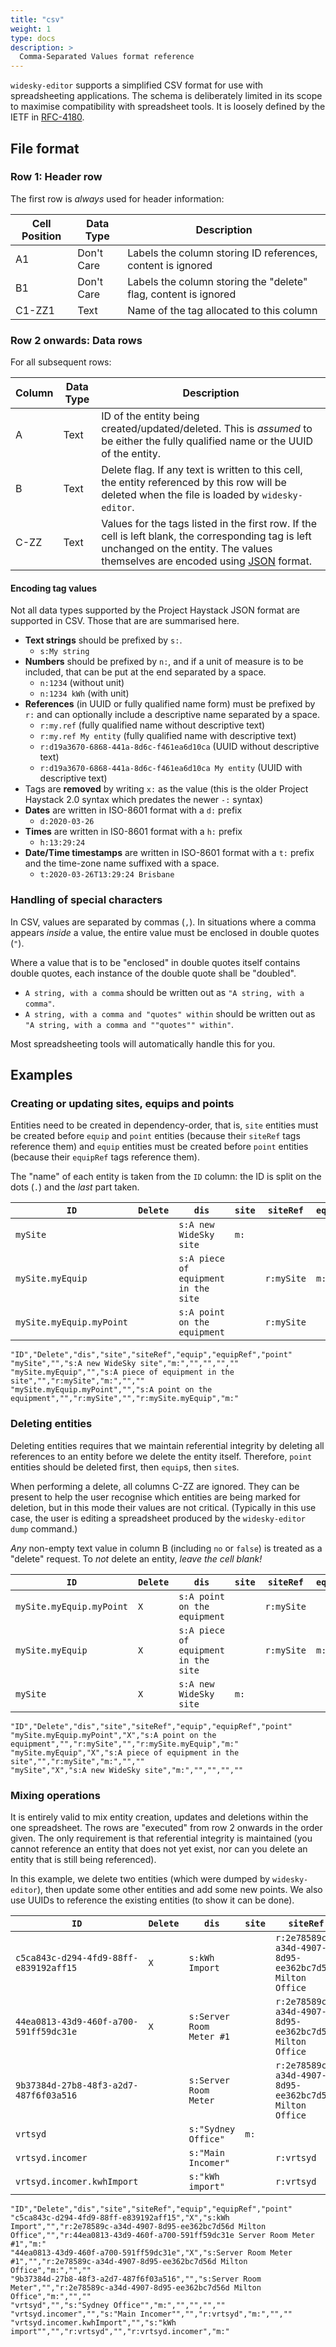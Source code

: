 ```yaml
---
title: "csv"
weight: 1
type: docs
description: >
  Comma-Separated Values format reference
---
```


`widesky-editor` supports a simplified CSV format for use with spreadsheeting applications.  The schema is deliberately limited in its scope to maximise compatibility with spreadsheet tools.  It is loosely defined by the IETF in [RFC-4180](https://tools.ietf.org/html/rfc4180.html#section-2).

## File format

### Row 1: Header row

The first row is *always* used for header information:

|Cell Position|Data Type|Description|
|-------------|---------|-----------|
|A1|Don't Care|Labels the column storing ID references, content is ignored|
|B1|Don't Care|Labels the column storing the "delete" flag, content is ignored|
|C1-ZZ1|Text|Name of the tag allocated to this column|

### Row 2 onwards: Data rows

For all subsequent rows:

|Column|Data Type|Description|
|------|---------|-----------|
|A|Text|ID of the entity being created/updated/deleted.  This is _assumed_ to be either the fully qualified name or the UUID of the entity.|
|B|Text|Delete flag.  If any text is written to this cell, the entity referenced by this row will be deleted when the file is loaded by `widesky-editor`.|
|C-ZZ|Text|Values for the tags listed in the first row.  If the cell is left blank, the corresponding tag is left unchanged on the entity.  The values themselves are encoded using [JSON](https://project-haystack.org/doc/Json) format.|

#### Encoding tag values

Not all data types supported by the Project Haystack JSON format are supported in CSV.  Those that are are summarised here.

* **Text strings** should be prefixed by `s:`.
  * `s:My string`
* **Numbers** should be prefixed by `n:`, and if a unit of measure is to be included, that can be put at the end separated by a space.
  * `n:1234` (without unit)
  * `n:1234 kWh` (with unit)
* **References** (in UUID or fully qualified name form) must be prefixed by `r:` and can optionally include a descriptive name separated by a space.
  * `r:my.ref` (fully qualified name without descriptive text)
  * `r:my.ref My entity` (fully qualified name with descriptive text)
  * `r:d19a3670-6868-441a-8d6c-f461ea6d10ca` (UUID without descriptive text)
  * `r:d19a3670-6868-441a-8d6c-f461ea6d10ca My entity` (UUID with descriptive text)
* Tags are **removed** by writing `x:` as the value (this is the older Project Haystack 2.0 syntax which predates the newer `-:` syntax)
* **Dates** are written in ISO-8601 format with a `d:` prefix
  * `d:2020-03-26`
* **Times** are written in IS0-8601 format with a `h:` prefix
  * `h:13:29:24`
* **Date/Time timestamps** are written in ISO-8601 format with a `t:` prefix and the time-zone name suffixed with a space.
  * `t:2020-03-26T13:29:24 Brisbane`

### Handling of special characters

In CSV, values are separated by commas (`,`).  In situations where a comma appears *inside* a value, the entire value must be enclosed in double quotes (`"`).

Where a value that is to be "enclosed" in double quotes itself contains double quotes, each instance of the double quote shall be "doubled".

* `A string, with a comma` should be written out as `"A string, with a comma"`.
* `A string, with a comma and "quotes" within` should be written out as `"A string, with a comma and ""quotes"" within"`.

Most spreadsheeting tools will automatically handle this for you.

## Examples

### Creating or updating sites, equips and points

Entities need to be created in dependency-order, that is, `site` entities must be created before `equip` and `point` entities (because their `siteRef` tags reference them) and `equip` entities must be created before `point` entities (because their `equipRef` tags reference them).

The "name" of each entity is taken from the `ID` column: the ID is split on the dots (`.`) and the _last_ part taken.

|`ID`|`Delete`|`dis`|`site`|`siteRef`|`equip`|`equipRef`|`point`|
|----|--------|-----|------|---------|-------|----------|-------|
|`mySite`||`s:A new WideSky site`|`m:`|||||
|`mySite.myEquip`||`s:A piece of equipment in the site`||`r:mySite`|`m:`|||
|`mySite.myEquip.myPoint`||`s:A point on the equipment`||`r:mySite`||`r:mySite.myEquip`|`m:`|

```
"ID","Delete","dis","site","siteRef","equip","equipRef","point"
"mySite","","s:A new WideSky site","m:","","","",""
"mySite.myEquip","","s:A piece of equipment in the site","","r:mySite","m:","",""
"mySite.myEquip.myPoint","","s:A point on the equipment","","r:mySite","","r:mySite.myEquip","m:"
```

### Deleting entities

Deleting entities requires that we maintain referential integrity by deleting all references to an entity before we delete the entity itself.  Therefore, `point` entities should be deleted first, then `equip`s, then `site`s.

When performing a delete, all columns C-ZZ are ignored.  They can be present to help the user recognise which entities are being marked for deletion, but in this mode their values are not critical.  (Typically in this use case, the user is editing a spreadsheet produced by the `widesky-editor dump` command.)

_Any_ non-empty text value in column B (including `no` or `false`) is treated as a "delete" request.  To _not_ delete an entity, _leave the cell blank!_

|`ID`|`Delete`|`dis`|`site`|`siteRef`|`equip`|`equipRef`|`point`|
|----|--------|-----|------|---------|-------|----------|-------|
|`mySite.myEquip.myPoint`|`X`|`s:A point on the equipment`||`r:mySite`||`r:mySite.myEquip`|`m:`|
|`mySite.myEquip`|`X`|`s:A piece of equipment in the site`||`r:mySite`|`m:`|||
|`mySite`|`X`|`s:A new WideSky site`|`m:`|||||

```
"ID","Delete","dis","site","siteRef","equip","equipRef","point"
"mySite.myEquip.myPoint","X","s:A point on the equipment","","r:mySite","","r:mySite.myEquip","m:"
"mySite.myEquip","X","s:A piece of equipment in the site","","r:mySite","m:","",""
"mySite","X","s:A new WideSky site","m:","","","",""
```

### Mixing operations

It is entirely valid to mix entity creation, updates and deletions within the one spreadsheet.  The rows are "executed" from row 2 onwards in the order given.  The only requirement is that referential integrity is maintained (you cannot reference an entity that does not yet exist, nor can you delete an entity that is still being referenced).

In this example, we delete two entities (which were dumped by `widesky-editor`), then update some other entities and add some new points.  We also use UUIDs to reference the existing entities (to show it can be done).

|`ID`|`Delete`|`dis`|`site`|`siteRef`|`equip`|`equipRef`|`point`|
|----|--------|-----|------|---------|-------|----------|-------|
|`c5ca843c-d294-4fd9-88ff-e839192aff15`|`X`|`s:kWh Import`||`r:2e78589c-a34d-4907-8d95-ee362bc7d56d Milton Office`||`r:44ea0813-43d9-460f-a700-591ff59dc31e Server Room Meter #1`|`m:`|
|`44ea0813-43d9-460f-a700-591ff59dc31e`|`X`|`s:Server Room Meter #1`||`r:2e78589c-a34d-4907-8d95-ee362bc7d56d Milton Office`|`m:`|||
|`9b37384d-27b8-48f3-a2d7-487f6f03a516`||`s:Server Room Meter`||`r:2e78589c-a34d-4907-8d95-ee362bc7d56d Milton Office`|`m:`|||
|`vrtsyd`||`s:"Sydney Office"`|`m:`|||||
|`vrtsyd.incomer`||`s:"Main Incomer"`||`r:vrtsyd`|`m:`|||
|`vrtsyd.incomer.kwhImport`||`s:"kWh import"`||`r:vrtsyd`||`r:vrtsyd.incomer`|`m:`|

```
"ID","Delete","dis","site","siteRef","equip","equipRef","point"
"c5ca843c-d294-4fd9-88ff-e839192aff15","X","s:kWh Import","","r:2e78589c-a34d-4907-8d95-ee362bc7d56d Milton Office","","r:44ea0813-43d9-460f-a700-591ff59dc31e Server Room Meter #1","m:"
"44ea0813-43d9-460f-a700-591ff59dc31e","X","s:Server Room Meter #1","","r:2e78589c-a34d-4907-8d95-ee362bc7d56d Milton Office","m:","",""
"9b37384d-27b8-48f3-a2d7-487f6f03a516","","s:Server Room Meter","","r:2e78589c-a34d-4907-8d95-ee362bc7d56d Milton Office","m:","",""
"vrtsyd","","s:"Sydney Office"","m:","","","",""
"vrtsyd.incomer","","s:"Main Incomer"","","r:vrtsyd","m:","",""
"vrtsyd.incomer.kwhImport","","s:"kWh import"","","r:vrtsyd","","r:vrtsyd.incomer","m:"
```
